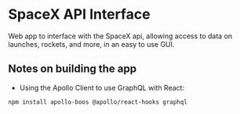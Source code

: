 # SpaceX API Interface

Web app to interface with the SpaceX api, allowing access to data on launches, rockets, and more, in an easy to use GUI.

## Notes on building the app

- Using the Apollo Client to use GraphQL with React:
``` 
npm install apollo-boos @apollo/react-hooks graphql
```
